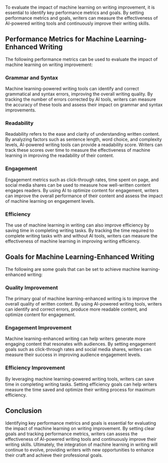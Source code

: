 
To evaluate the impact of machine learning on writing improvement, it is essential to identify key performance metrics and goals. By setting performance metrics and goals, writers can measure the effectiveness of AI-powered writing tools and continuously improve their writing skills.

Performance Metrics for Machine Learning-Enhanced Writing
---------------------------------------------------------

The following performance metrics can be used to evaluate the impact of machine learning on writing improvement:

### Grammar and Syntax

Machine learning-powered writing tools can identify and correct grammatical and syntax errors, improving the overall writing quality. By tracking the number of errors corrected by AI tools, writers can measure the accuracy of these tools and assess their impact on grammar and syntax improvements.

### Readability

Readability refers to the ease and clarity of understanding written content. By analyzing factors such as sentence length, word choice, and complexity levels, AI-powered writing tools can provide a readability score. Writers can track these scores over time to measure the effectiveness of machine learning in improving the readability of their content.

### Engagement

Engagement metrics such as click-through rates, time spent on page, and social media shares can be used to measure how well-written content engages readers. By using AI to optimize content for engagement, writers can improve the overall performance of their content and assess the impact of machine learning on engagement levels.

### Efficiency

The use of machine learning in writing can also improve efficiency by saving time in completing writing tasks. By tracking the time required to complete writing tasks with and without AI tools, writers can measure the effectiveness of machine learning in improving writing efficiency.

Goals for Machine Learning-Enhanced Writing
-------------------------------------------

The following are some goals that can be set to achieve machine learning-enhanced writing:

### Quality Improvement

The primary goal of machine learning-enhanced writing is to improve the overall quality of written content. By using AI-powered writing tools, writers can identify and correct errors, produce more readable content, and optimize content for engagement.

### Engagement Improvement

Machine learning-enhanced writing can help writers generate more engaging content that resonates with audiences. By setting engagement goals such as click-through rates and social media shares, writers can measure their success in improving audience engagement levels.

### Efficiency Improvement

By leveraging machine learning-powered writing tools, writers can save time in completing writing tasks. Setting efficiency goals can help writers measure the time saved and optimize their writing process for maximum efficiency.

Conclusion
----------

Identifying key performance metrics and goals is essential for evaluating the impact of machine learning on writing improvement. By setting clear goals and tracking performance metrics, writers can assess the effectiveness of AI-powered writing tools and continuously improve their writing skills. Ultimately, the integration of machine learning in writing will continue to evolve, providing writers with new opportunities to enhance their craft and achieve their professional goals.
